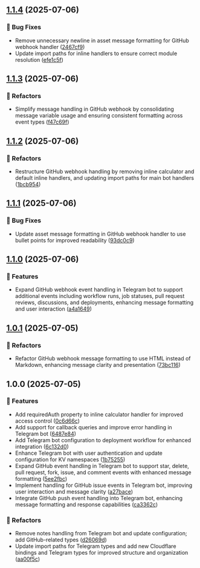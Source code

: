## [1.1.4](https://github.com/M-logique/black-betty/compare/v1.1.3...v1.1.4) (2025-07-06)

### 🐛 Bug Fixes

* Remove unnecessary newline in asset message formatting for GitHub webhook handler ([2467cf9](https://github.com/M-logique/black-betty/commit/2467cf90b4d94540e7cb2df13d1211aad0375ac5))
* Update import paths for inline handlers to ensure correct module resolution ([efe1c5f](https://github.com/M-logique/black-betty/commit/efe1c5fa7f212ede53129c6c8d1d47948bb76552))

## [1.1.3](https://github.com/M-logique/black-betty/compare/v1.1.2...v1.1.3) (2025-07-06)

### 🚧 Refactors

* Simplify message handling in GitHub webhook by consolidating message variable usage and ensuring consistent formatting across event types ([f47c69f](https://github.com/M-logique/black-betty/commit/f47c69f3c96f4fcaecb1f8d8eb831fe0a35ec287))

## [1.1.2](https://github.com/M-logique/black-betty/compare/v1.1.1...v1.1.2) (2025-07-06)

### 🚧 Refactors

* Restructure GitHub webhook handling by removing inline calculator and default inline handlers, and updating import paths for main bot handlers ([1bcb954](https://github.com/M-logique/black-betty/commit/1bcb954be51b88e4b370657c9a50acc01d0353c0))

## [1.1.1](https://github.com/M-logique/black-betty/compare/v1.1.0...v1.1.1) (2025-07-06)

### 🐛 Bug Fixes

* Update asset message formatting in GitHub webhook handler to use bullet points for improved readability ([93dc0c9](https://github.com/M-logique/black-betty/commit/93dc0c94bff5c91032d4c1a188fbd8a23b046d92))

## [1.1.0](https://github.com/M-logique/black-betty/compare/v1.0.1...v1.1.0) (2025-07-06)

### 🚀 Features

* Expand GitHub webhook event handling in Telegram bot to support additional events including workflow runs, job statuses, pull request reviews, discussions, and deployments, enhancing message formatting and user interaction ([a4a1649](https://github.com/M-logique/black-betty/commit/a4a16494a3d8f10dfb293feef8bb4c857c8b9ae0))

## [1.0.1](https://github.com/M-logique/black-betty/compare/v1.0.0...v1.0.1) (2025-07-05)

### 🚧 Refactors

* Refactor GitHub webhook message formatting to use HTML instead of Markdown, enhancing message clarity and presentation ([73bc116](https://github.com/M-logique/black-betty/commit/73bc116a0721c3d50efc87f562758e40898f50f9))

## 1.0.0 (2025-07-05)

### 🚀 Features

* Add requiredAuth property to inline calculator handler for improved access control ([0c6d66c](https://github.com/M-logique/black-betty/commit/0c6d66c603da96ad329cda22a8ce5592d43253a4))
* Add support for callback queries and improve error handling in Telegram bot ([6487e84](https://github.com/M-logique/black-betty/commit/6487e84867a0480ce50c836093d39fbddef670bb))
* Add Telegram bot configuration to deployment workflow for enhanced integration ([6c132d0](https://github.com/M-logique/black-betty/commit/6c132d06bcc930c78f746a8d4a0b7f3a96c7cdf3))
* Enhance Telegram bot with user authentication and update configuration for KV namespaces ([1b75255](https://github.com/M-logique/black-betty/commit/1b752552dfe9f92af76dfccfe98b462f8182a50b))
* Expand GitHub event handling in Telegram bot to support star, delete, pull request, fork, issue, and comment events with enhanced message formatting ([5ee2fbc](https://github.com/M-logique/black-betty/commit/5ee2fbca48e64e91b36cf428be6a848b747f6790))
* Implement handling for GitHub issue events in Telegram bot, improving user interaction and message clarity ([a27bace](https://github.com/M-logique/black-betty/commit/a27bacea0d8ba7ea256eed3bf8f6cd3ec25e4168))
* Integrate GitHub push event handling into Telegram bot, enhancing message formatting and response capabilities ([ca3362c](https://github.com/M-logique/black-betty/commit/ca3362c80766e7c5620a55221eb9925d6b6388cf))

### 🚧 Refactors

* Remove notes handling from Telegram bot and update configuration; add GitHub-related types ([d26069d](https://github.com/M-logique/black-betty/commit/d26069d62d591bf2a230389e630b9a5436455824))
* Update import paths for Telegram types and add new Cloudflare bindings and Telegram types for improved structure and organization ([aa00f5c](https://github.com/M-logique/black-betty/commit/aa00f5cb8790fd2c08e5dda983f1e660be90d56b))
